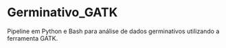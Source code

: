 # Germinativo_GATK
Pipeline em Python e Bash para análise de dados germinativos utilizando a ferramenta GATK. 
